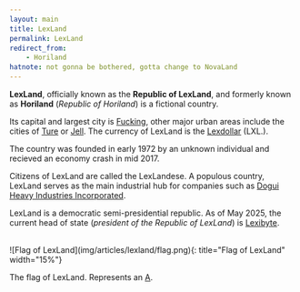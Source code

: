 ```yaml
---
layout: main
title: LexLand
permalink: LexLand
redirect_from:
    - Horiland
hatnote: not gonna be bothered, gotta change to NovaLand
---
```


**LexLand**, officially known as the **Republic of LexLand**, and formerly known as **Horiland** (*Republic of Horiland*) is a fictional country.

Its capital and largest city is [Fucking](Fucking), other major urban areas include the cities of [Ture](Ture) or [Jell](Jell). The currency of LexLand is the [Lexdollar](Lexdollar) (LXL.).

The country was founded in early 1972 by an unknown individual and recieved an economy crash in mid 2017.

Citizens of LexLand are called the LexLandese. A populous country, LexLand serves as the main industrial hub for companies such as [Dogui Heavy Industries Incorporated](Dogui_Heavy_Industries_Incorporated).


LexLand is a democratic semi-presidential republic. As of May 2025, the current head of state (*president of the Republic of LexLand*) is [Lexibyte](Lexibyte).


<br>
![Flag of LexLand](img/articles/lexland/flag.png){: title="Flag of LexLand" width="15%"}
<p id="caption">The flag of LexLand. Represents an <a href="A_Emoji">A</a>.</p>
